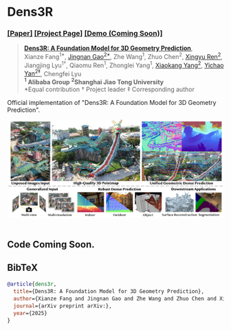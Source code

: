 # Dens3R
### [[Paper]](https://arxiv.org/pdf/2507.16290) [[Project Page]](https://g-1nonly.github.io/Dens3R/) [[Demo (Coming Soon)]]() 

> [**Dens3R: A Foundation Model for 3D Geometry Prediction**](https://g-1nonly.github.io/Dens3R/),            
> Xianze Fang<sup>1*</sup>, [Jingnan Gao<sup>2*</sup>](https://g-1nonly.github.io), Zhe Wang<sup>1</sup>, Zhuo Chen<sup>2</sup>, [Xingyu Ren<sup>2</sup>](https://xingyuren.github.io), Jiangjing Lyu<sup>1†</sup>, Qiaomu Ren<sup>1</sup>, Zhonglei Yang<sup>1</sup>, [Xiaokang Yang<sup>2</sup>](https://english.seiee.sjtu.edu.cn/english/detail/842_802.htm), [Yichao Yan<sup>2‡</sup>](https://daodaofr.github.io/), Chengfei Lyu <br>
> **<sup>1</sup> Alibaba Group <sup>2</sup>Shanghai Jiao Tong University** <br>
> *Equal contribution  † Project leader  ‡ Corresponding author

Official implementation of "Dens3R: A Foundation Model for 3D Geometry Prediction".

<div align="center">
  <img src="assets/Teaser.jpg"/>
</div><br/>

## Code Coming Soon.

## BibTeX
```bibtex
@article{dens3r,
  title={Dens3R: A Foundation Model for 3D Geometry Prediction}, 
  author={Xianze Fang and Jingnan Gao and Zhe Wang and Zhuo Chen and Xingyu Ren and Jiangjing Lyu and Qiaomu Ren and Zhonglei Yang and Xiaokang Yang and Yichao Yan and Chengfei Lyu},
  journal={arXiv preprint arXiv:},
  year={2025}
}
```
